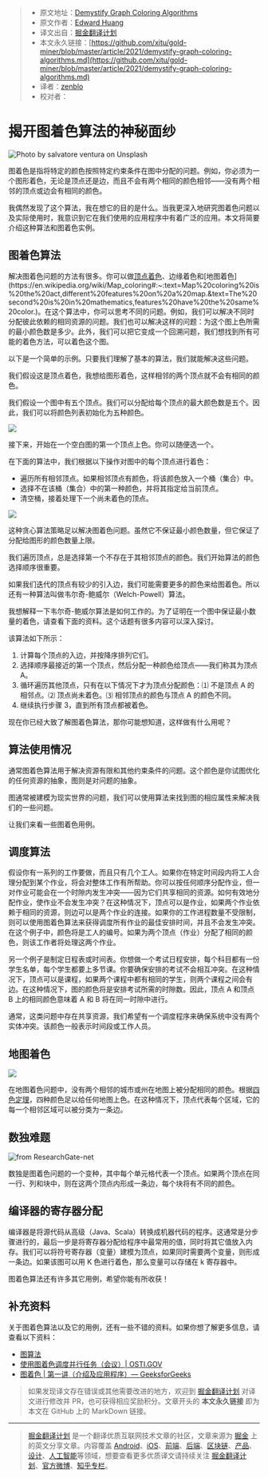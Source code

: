 > * 原文地址：[Demystify Graph Coloring Algorithms](https://medium.com/better-programming/demystify-graph-coloring-algorithms-9ae51351ea5b)
> * 原文作者：[Edward Huang](https://medium.com/@edwardgunawan880)
> * 译文出自：[掘金翻译计划](https://github.com/xitu/gold-miner)
> * 本文永久链接：[https://github.com/xitu/gold-miner/blob/master/article/2021/demystify-graph-coloring-algorithms.md](https://github.com/xitu/gold-miner/blob/master/article/2021/demystify-graph-coloring-algorithms.md)
> * 译者：[zenblo](https://github.com/zenblo)
> * 校对者：

# 揭开图着色算法的神秘面纱

![Photo by [salvatore ventura](https://unsplash.com/@salvoventura?utm_source=medium&utm_medium=referral) on [Unsplash](https://unsplash.com?utm_source=medium&utm_medium=referral)](https://cdn-images-1.medium.com/max/12032/0*nMi_GsBxeMO5LlkM)

图着色是指将特定的颜色按照特定约束条件在图中分配的问题。例如，你必须为一个图形着色，无论是顶点还是边，而且不会有两个相同的颜色相邻——没有两个相邻的顶点或边会有相同的颜色。

我偶然发现了这个算法，我在想它的目的是什么。当我更深入地研究图着色问题以及实际使用时，我意识到它在我们使用的应用程序中有着广泛的应用。本文将简要介绍这种算法和图着色实例。

## 图着色算法

解决图着色问题的方法有很多。你可以做[顶点着色](https://mathworld.wolfram.com/VertexColoring.html#:~:text=A%20vertex%20coloring%20is%20an,colors%20for%20a%20given%20graph.)、边缘着色和[地图着色](https://en.wikipedia.org/wiki/Map_coloring#:~:text=Map%20coloring%20is%20the%20act,different%20features%20on%20a%20map.&text=The%20second%20is%20in%20mathematics,features%20have%20the%20same%20color.)。在这个算法中，你可以思考不同的问题。例如，我们可以解决不同时分配彼此依赖的相同资源的问题。我们也可以解决这样的问题：为这个图上色所需的最小颜色数是多少。此外，我们可以把它变成一个回溯问题，我们想找到所有可能的着色方法，可以着色这个图。

以下是一个简单的示例。只要我们理解了基本的算法，我们就能解决这些问题。

我们假设这是顶点着色，我想给图形着色，这样相邻的两个顶点就不会有相同的颜色。

我们假设一个图中有五个顶点。我们可以分配给每个顶点的最大颜色数是五个。因此，我们可以将颜色列表初始化为五种颜色。

![](https://cdn-images-1.medium.com/max/2000/0*dX9rqaI1V_1bvgv2.png)

接下来，开始在一个空白图的第一个顶点上色。你可以随便选一个。

在下面的算法中，我们根据以下操作对图中的每个顶点进行着色：

* 遍历所有相邻顶点。如果相邻顶点有颜色，将该颜色放入一个桶（集合）中。
* 选择不在该桶（集合）中的第一种颜色，并将其指定给当前顶点。
* 清空桶，接着处理下一个尚未着色的顶点。

![](https://cdn-images-1.medium.com/max/2000/0*d2tx_zFC6IhmcT58.png)

这种贪心算法策略足以解决图着色问题。虽然它不保证最小颜色数量，但它保证了分配给图形的颜色数量上限。

我们遍历顶点，总是选择第一个不存在于其相邻顶点的颜色。我们开始算法的颜色选择顺序很重要。

如果我们迭代的顶点有较少的引入边，我们可能需要更多的颜色来给图着色。所以还有一种算法叫做韦尔奇-鲍威尔（Welch-Powell）算法。

我想解释一下韦尔奇-鲍威尔算法是如何工作的。为了证明在一个图中保证最小数量的着色，请查看下面的资料。这个话题有很多内容可以深入探讨。

该算法如下所示：

1. 计算每个顶点的入边，并按降序排列它们。
2. 选择顺序最接近的第一个顶点，然后分配一种颜色给顶点——我们称其为顶点 A。
3. 循环遍历其他顶点，只有在以下情况下才为顶点分配颜色：⑴ 不是顶点 A 的相邻点。⑵ 顶点尚未着色。⑶ 相邻顶点的颜色与顶点 A 的颜色不同。
4. 继续执行步骤 3，直到所有顶点都被着色。

现在你已经大致了解图着色算法，那你可能想知道，这样做有什么用呢？

## 算法使用情况

通常图着色算法用于解决资源有限和其他约束条件的问题。这个颜色是你试图优化的任何资源的抽象，图则是对问题的抽象。

图通常被建模为现实世界的问题，我们可以使用算法来找到图的相应属性来解决我们的一些问题。

让我们来看一些图着色用例。

## 调度算法

假设你有一系列的工作要做，而且只有几个工人。如果你在特定时间段内将工人合理分配到某个作业，将会对整体工作有所帮助。你可以按任何顺序分配作业，但一对作业可能会在一个时隙内发生冲突——因为它们共享相同的资源。如何有效地分配作业，使作业不会发生冲突？在这种情况下，顶点可以是作业，如果两个作业依赖于相同的资源，则边可以是两个作业的连接。如果你的工作进程数量不受限制，则可以使用图着色算法来获得调度所有作业的最佳安排时间，并且不会发生冲突。在这个例子中，颜色将是工人的编号。如果为两个顶点（作业）分配了相同的颜色，则该工作者将处理这两个作业。

另一个例子是制定日程表或时间表。你想做一个考试日程安排，每个科目都有一份学生名单，每个学生都要上多节课。你要确保安排的考试不会相互冲突。在这种情况下，顶点可以是课程，如果两个课程中都有相同的学生，则两个课程之间会有边。在这种情况下，图的颜色将是安排考试所需的时隙数。因此，顶点 A 和顶点 B 上的相同颜色意味着 A 和 B 将在同一时隙中进行。

通常，这类问题中存在共享资源，我们希望有一个调度程序来确保系统中没有两个实体冲突。该颜色一般表示时间段或工作人员。

## 地图着色

![](https://cdn-images-1.medium.com/max/2000/0*fiE_-5ZC7cQZdSxN.gif)

在地图着色问题中，没有两个相邻的城市或州在地图上被分配相同的颜色。根据[四色定理](https://mathworld.wolfram.com/Four-ColorTheorem.html#:~:text=The%20four%2Dcolor%20theorem%20states,conjectured%20the%20theorem%20in%201852.)，四种颜色足以给任何地图上色。在这种情况下，顶点代表每个区域，它的每一个相邻区域可以被分类为一条边。

## 数独难题

![from ResearchGate-net](https://cdn-images-1.medium.com/max/2000/0*-aELwvDUPCYaizOI.png)

数独是图着色问题的一个变种，其中每个单元格代表一个顶点。如果两个顶点在同一行、列和块中，则在这两个顶点内形成一条边，每个块将有不同的颜色。

## 编译器的寄存器分配

编译器是将源代码从高级（Java、Scala）转换成机器代码的程序。这通常是分步骤进行的，最后一步是将寄存器分配给程序中最常用的值，同时将其它值放入内存。我们可以将符号寄存器（变量）建模为顶点，如果同时需要两个变量，则形成一条边。如果该图可以用 K 色进行着色，那么变量可以存储在 k 寄存器中。

图着色算法还有许多其它用例，希望你能有所收获！

## 补充资料

关于图着色算法以及它的用例，还有一些不错的资料。如果你想了解更多信息，请查看以下资料：

* [图算法](https://www.cs.cornell.edu/courses/cs3110/2012sp/recitations/rec21-graphs/rec21.html)
* [使用图着色调度并行任务（会议）| OSTI.GOV](https://www.osti.gov/servlets/purl/1524829)
* [图着色 | 第一讲（介绍及应用程序）— GeeksforGeeks](https://www.geeksforgeeks.org/graph-coloring-applications/?ref=rp)

> 如果发现译文存在错误或其他需要改进的地方，欢迎到 [掘金翻译计划](https://github.com/xitu/gold-miner) 对译文进行修改并 PR，也可获得相应奖励积分。文章开头的 **本文永久链接** 即为本文在 GitHub 上的 MarkDown 链接。

---

> [掘金翻译计划](https://github.com/xitu/gold-miner) 是一个翻译优质互联网技术文章的社区，文章来源为 [掘金](https://juejin.im) 上的英文分享文章。内容覆盖 [Android](https://github.com/xitu/gold-miner#android)、[iOS](https://github.com/xitu/gold-miner#ios)、[前端](https://github.com/xitu/gold-miner#前端)、[后端](https://github.com/xitu/gold-miner#后端)、[区块链](https://github.com/xitu/gold-miner#区块链)、[产品](https://github.com/xitu/gold-miner#产品)、[设计](https://github.com/xitu/gold-miner#设计)、[人工智能](https://github.com/xitu/gold-miner#人工智能)等领域，想要查看更多优质译文请持续关注 [掘金翻译计划](https://github.com/xitu/gold-miner)、[官方微博](http://weibo.com/juejinfanyi)、[知乎专栏](https://zhuanlan.zhihu.com/juejinfanyi)。

